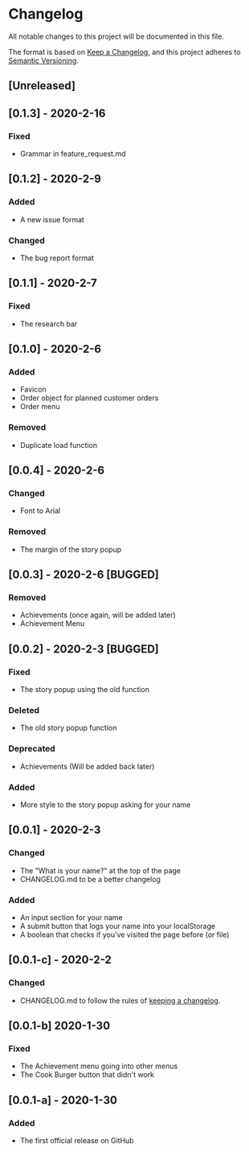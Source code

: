 # Changelog
All notable changes to this project will be documented in this file.

The format is based on [Keep a Changelog](https://keepachangelog.com/en/1.0.0/),
and this project adheres to [Semantic Versioning](https://semver.org/spec/v2.0.0.html).

## [Unreleased]

## [0.1.3] - 2020-2-16


### Fixed
- Grammar in feature_request.md

## [0.1.2] - 2020-2-9
### Added
- A new issue format
### Changed
- The bug report format

## [0.1.1] - 2020-2-7
### Fixed
- The research bar

## [0.1.0] - 2020-2-6
### Added
- Favicon
- Order object for planned customer orders
- Order menu
### Removed
- Duplicate load function

## [0.0.4] - 2020-2-6
### Changed
- Font to Arial
### Removed
- The margin of the story popup

## [0.0.3] - 2020-2-6 [BUGGED]
### Removed
- Achievements (once again, will be added later)
- Achievement Menu

## [0.0.2] - 2020-2-3 [BUGGED]
### Fixed
- The story popup using the old function
### Deleted
- The old story popup function
### Deprecated
- Achievements (Will be added back later)
### Added
- More style to the story popup asking for your name

## [0.0.1] - 2020-2-3
### Changed
- The "What is your name?" at the top of the page
- CHANGELOG.md to be a better changelog
### Added
- An input section for your name
- A submit button that logs your name into your localStorage
- A boolean that checks if you've visited the page before (or file)

## [0.0.1-c] - 2020-2-2
### Changed
- CHANGELOG.md to follow the rules of [keeping a changelog](https://keepachangelog.com/en/1.0.0/).

## [0.0.1-b] 2020-1-30
### Fixed
- The Achievement menu going into other menus
- The Cook Burger button that didn't work

## [0.0.1-a] - 2020-1-30
### Added
- The first official release on GitHub